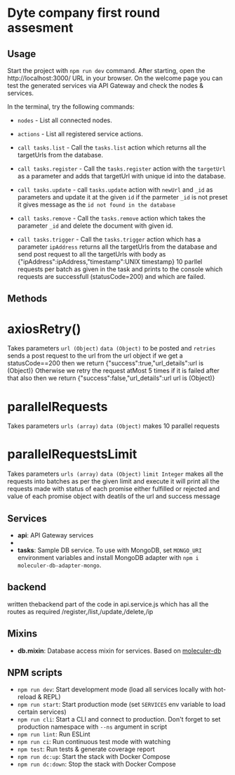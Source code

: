 
# Dyte company first round assesment
## Usage
Start the project with `npm run dev` command. 
After starting, open the http://localhost:3000/ URL in your browser. 
On the welcome page you can test the generated services via API Gateway and check the nodes & services.

In the terminal, try the following commands:
- `nodes` - List all connected nodes.
- `actions` - List all registered service actions.
- `call tasks.list` - Call the `tasks.list` action which returns all the targetUrls from the database.
- `call tasks.register` - Call the `tasks.register` action with the `targetUrl` as a parameter and adds that targetUrl with unique id into the database.

- `call tasks.update` - call `tasks.update` action with `newUrl` and `_id` as parameters and update it at the given `id` if the parmeter `_id` is not preset it gives message as the `id not found in the database`

- `call tasks.remove` - Call the `tasks.remove` action which takes the parameter `_id` and delete the document with given id.
- `call tasks.trigger` - Call the `tasks.trigger` action which has a parameter `ipAddress` returns all the targetUrls from the database and send post request to all the targetUrls with body as {"ipAddress":ipAddress,"timestamp":UNIX timestamp} 10 parllel requests per batch as given in the task and prints to the console which requests are successfull (statusCode=200) and which are failed.


## Methods
# axiosRetry()
Takes parameters `url (Object)` `data (Object)` to be posted and `retries`
sends a post request to the url from the url object if we get a statusCode==200 then we return 
{"success":true,"url_details":url is (Object)}
Otherwise we retry the request atMost 5 times if it is failed after that also then we return
{"success":false,"url_details":url url is (Object)}

# parallelRequests
Takes parameters `urls (array)` `data (Object)`
makes 10 parallel requests

# parallelRequestsLimit
Takes parameters `urls (array)` `data (Object)` `limit Integer`
makes all the requests into batches as per the given limit and execute it
will print all the requests made with status of each promise either fulfilled or rejected and value of each promise object with deatils of the url and success message

## Services
- **api**: API Gateway services
- 
- **tasks**: Sample DB service. To use with MongoDB, set `MONGO_URI` environment variables and install MongoDB adapter with `npm i moleculer-db-adapter-mongo`.

## backend
written thebackend part of the code in api.service.js
which has all the routes as required /register,/list,/update,/delete,/ip
## Mixins
- **db.mixin**: Database access mixin for services. Based on [moleculer-db](https://github.com/moleculerjs/moleculer-db#readme)



## NPM scripts

- `npm run dev`: Start development mode (load all services locally with hot-reload & REPL)
- `npm run start`: Start production mode (set `SERVICES` env variable to load certain services)
- `npm run cli`: Start a CLI and connect to production. Don't forget to set production namespace with `--ns` argument in script
- `npm run lint`: Run ESLint
- `npm run ci`: Run continuous test mode with watching
- `npm test`: Run tests & generate coverage report
- `npm run dc:up`: Start the stack with Docker Compose
- `npm run dc:down`: Stop the stack with Docker Compose
